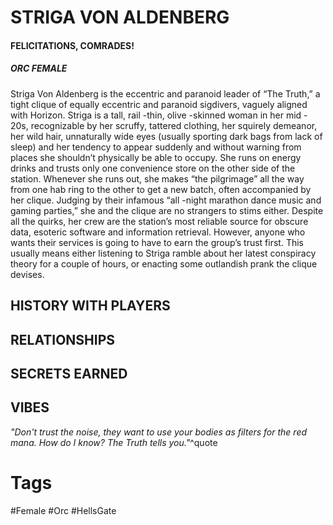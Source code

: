 # STRIGA VON ALDENBERG 
#### FELICITATIONS, COMRADES!
##### ORC FEMALE
Striga Von Aldenberg is the eccentric and paranoid leader of “The Truth,” a tight clique of equally eccentric and paranoid sigdivers, vaguely aligned with Horizon. Striga is a tall, rail -thin, olive -skinned woman in her mid - 20s, recognizable by her scruffy, tattered clothing, her squirely demeanor, her wild hair, unnaturally wide eyes (usually sporting dark bags from lack of sleep) and her tendency to appear suddenly and without warning from places she shouldn’t physically be able to occupy. She runs on energy drinks and trusts only one convenience store on the other side of the station. Whenever she runs out, she makes “the pilgrimage” all the way from one hab ring to the other to get a new batch, often accompanied by her clique. Judging by their infamous “all -night marathon dance music and gaming parties,” she and the clique are no strangers to stims either. Despite all the quirks, her crew are the station’s most reliable source for obscure data, esoteric software and information retrieval. However, anyone who wants their services is going to have to earn the group’s trust first. This usually means either listening to Striga ramble about her latest conspiracy theory for a couple of hours, or enacting some outlandish prank the clique devises.

## HISTORY WITH PLAYERS


## RELATIONSHIPS


## SECRETS EARNED

## VIBES
*"Don't trust the noise, they want to use your bodies as filters for the red mana. How do I know? The Truth tells you."*^quote


# Tags
#Female #Orc #HellsGate 